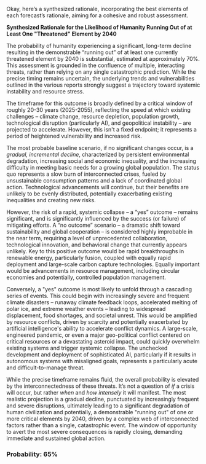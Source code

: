 Okay, here’s a synthesized rationale, incorporating the best elements of each forecast’s rationale, aiming for a cohesive and robust assessment.

**Synthesized Rationale for the Likelihood of Humanity Running Out of at Least One "Threatened" Element by 2040**

The probability of humanity experiencing a significant, long-term decline resulting in the demonstrable “running out” of at least one currently threatened element by 2040 is substantial, estimated at approximately 70%. This assessment is grounded in the confluence of multiple, interacting threats, rather than relying on any single catastrophic prediction. While the precise timing remains uncertain, the underlying trends and vulnerabilities outlined in the various reports strongly suggest a trajectory toward systemic instability and resource stress.

The timeframe for this outcome is broadly defined by a critical window of roughly 20-30 years (2025-2055), reflecting the speed at which existing challenges – climate change, resource depletion, population growth, technological disruption (particularly AI), and geopolitical instability – are projected to accelerate.  However, this isn't a fixed endpoint; it represents a period of heightened vulnerability and increased risk.

The most probable baseline scenario, if no significant changes occur, is a *gradual, incremental decline*, characterized by persistent environmental degradation, increasing social and economic inequality, and the increasing difficulty in meeting basic needs for a growing global population. The status quo represents a slow burn of interconnected crises, fueled by unsustainable consumption patterns and a lack of coordinated global action. Technological advancements will continue, but their benefits are unlikely to be evenly distributed, potentially exacerbating existing inequalities and creating new risks.

However, the risk of a rapid, systemic collapse – a “yes” outcome – remains significant, and is significantly influenced by the success (or failure) of mitigating efforts.  A “no outcome” scenario – a dramatic shift toward sustainability and global cooperation – is considered highly improbable in the near term, requiring a level of unprecedented collaboration, technological innovation, and behavioral change that currently appears unlikely.  Key to this positive outcome would be rapid breakthroughs in renewable energy, particularly fusion, coupled with equally rapid deployment and large-scale carbon capture technologies. Equally important would be advancements in resource management, including circular economies and potentially, controlled population management.

Conversely, a "yes" outcome is most likely to unfold through a cascading series of events. This could begin with increasingly severe and frequent climate disasters – runaway climate feedback loops, accelerated melting of polar ice, and extreme weather events – leading to widespread displacement, food shortages, and societal unrest. This would be amplified by resource conflicts, driven by scarcity and potentially exacerbated by artificial intelligence's ability to accelerate conflict dynamics. A large-scale, engineered pandemic, or even a major geo-political conflict centered on critical resources or a devastating asteroid impact, could quickly overwhelm existing systems and trigger systemic collapse.  The unchecked development and deployment of sophisticated AI, particularly if it results in autonomous systems with misaligned goals, represents a particularly acute and difficult-to-manage threat.

While the precise timeframe remains fluid, the overall probability is elevated by the interconnectedness of these threats. It’s not a question of *if* a crisis will occur, but rather *when* and *how intensely* it will manifest. The most realistic projection is a gradual decline, punctuated by increasingly frequent and severe disruptions, ultimately leading to a significant degradation of human civilization and potentially, a demonstrable "running out" of one or more critical elements by 2040, driven by a complex web of interconnected factors rather than a single, catastrophic event. The window of opportunity to avert the most severe consequences is rapidly closing, demanding immediate and sustained global action.


### Probability: 65%